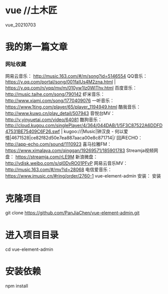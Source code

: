 # vue  //土木匠
vue_20210703
# 我的第一篇文章
### 网址收藏
网易云音乐： http://music.163.com/#/m/song?id=5146554
QQ音乐： https://y.qq.com/portal/song/001faIUs4M2zna.html | https://y.qq.com/n/yqq/mv/m/010yw1Iz0WlThv.html
百度音乐： http://music.taihe.com/song/790142
虾米音乐： http://www.xiami.com/song/1770409076
一听音乐： https://www.1ting.com/player/65/player_1194949.html
酷我音乐： http://www.kuwo.cn/play_detail/507943
音悦台MV： http://v.yinyuetai.com/video/64081
酷狗音乐： http://cloud.kugou.com/singlePlayer/4/364/044DAB/1/5F3C87522A6DDFD47531BE75409C6F26.swf | kugoo://|Music|钟汉良 - 何以爱情|4671528|ce82f82d50e7ea887aaca00e8c871714|/
回声ECHO： http://app-echo.com/sound/1110923
喜马拉雅FM： https://www.ximalaya.com/qinggan/19269571/185901783
Streamja视频网盘： https://streamja.com/rLE9M
新浪微盘： http://vdisk.weibo.com/s/ql0DvRO01PFvP
网易云音乐MV： http://music.163.com/#/mv?id=28068
电信爱音乐： https://www.imusic.cn/#ring/order/2760-1
vue-element-admin 安装：
安装
# 克隆项目
git clone https://github.com/PanJiaChen/vue-element-admin.git

# 进入项目目录
cd vue-element-admin

# 安装依赖
npm install
